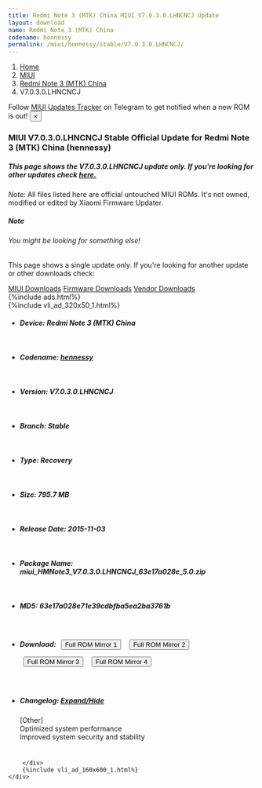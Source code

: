 ```yaml
---
title: Redmi Note 3 (MTK) China MIUI V7.0.3.0.LHNCNCJ Update
layout: download
name: Redmi Note 3 (MTK) China
codename: hennessy
permalink: /miui/hennessy/stable/V7.0.3.0.LHNCNCJ/
---
```

<nav aria-label="breadcrumb">
    <ol class="breadcrumb">
        <li class="breadcrumb-item"><a href="/">Home</a></li>
        <li class="breadcrumb-item"><a href="/miui/">MIUI</a></li>
        <li class="breadcrumb-item"><a href="/miui/hennessy/">Redmi Note 3 (MTK) China</a></li>
        <li class="breadcrumb-item active" aria-current="page">V7.0.3.0.LHNCNCJ</li>
    </ol>
</nav>
<div class="alert alert-primary alert-dismissible fade show" role="alert">
    Follow <a href="https://t.me/MIUIUpdatesTracker" class="alert-link">MIUI Updates Tracker</a> on Telegram to get
    notified when a new ROM is out!
    <button type="button" class="close" data-dismiss="alert" aria-label="Close">
        <span aria-hidden="true">&times;</span>
    </button>
</div>
<div class="col-12 mx-auto">
    <h3 class="title bg-light p-2 rounded">MIUI V7.0.3.0.LHNCNCJ Stable Official Update for Redmi Note 3 (MTK) China (hennessy)</h3>
    <h5>This page shows the V7.0.3.0.LHNCNCJ update only. If you're looking for other updates check
        <a href="/miui/hennessy/">here.</a></h5>
    <p><i>Note: </i>All files listed here are official untouched MIUI ROMs.
        It's not owned, modified or edited by Xiaomi Firmware Updater.</p>
    <div class="card">
        <div class="card-body">
            <h5 class="card-title">Note</h5>
            <h6 class="card-subtitle mb-2 text-muted">You might be looking for something else!</h6>
            <p class="card-text">This page shows a single update only.
                If you're looking for another update or other downloads check:</p>
            <a href="/miui/" class="card-link">MIUI Downloads</a>
            <a href="/firmware/" class="card-link">Firmware Downloads</a>
            <a href="/vendor/" class="card-link">Vendor Downloads</a>
        </div>
    </div>
    {%include ads.html%}
    <div class="row justify-content-center">
        <div class="col-10" id="downloads">
                    <div class="card card-body">
            {%include vli_ad_320x50_1.html%}
            <ul class="list-unstyled">
                <li style="padding-bottom: 10px;">
                    <h5><b>Device: </b>Redmi Note 3 (MTK) China</h5>
                </li>
                <li style="padding-bottom: 10px;">
                    <h5><b>Codename: </b> <a href="/miui/hennessy/" target="_blank">hennessy</a> </h5>
                </li>
                <li style="padding-bottom: 10px;">
                    <h5><b>Version: </b>V7.0.3.0.LHNCNCJ</h5>
                </li>
                <li style="padding-bottom: 10px;">
                    <h5><b>Branch: </b>Stable</h5>
                </li>
                <li style="padding-bottom: 10px;">
                    <h5><b>Type: </b>Recovery</h5>
                </li>
                <li style="padding-bottom: 10px;">
                    <h5><b>Size: </b>795.7 MB</h5>
                </li>
                <li style="padding-bottom: 10px;">
                    <h5><b>Release Date: </b>2015-11-03</h5>
                </li>
                <li style="padding-bottom: 10px;">
                    <h5><b>Package Name: </b><span id="filename" class="text-dark">miui_HMNote3_V7.0.3.0.LHNCNCJ_63e17a028e_5.0.zip</span></h5>
                </li>
                <li style="padding-bottom: 10px;">
                    <h5><b>MD5: </b><span id="md5" class="text-muted">63e17a028e71e39cdbfba5ea2ba3761b</span></h5>
                </li>
                <li style="padding-bottom: 10px;">
                    <h5><b>Download: </b> <button type="button" id="download" class="btn btn-primary" style="margin: 7px;" onclick="window.open('https://bigota.d.miui.com/V7.0.3.0.LHNCNCJ/miui_HMNote3_V7.0.3.0.LHNCNCJ_63e17a028e_5.0.zip', '_blank');"><i class="fa fa-download"></i> Full ROM Mirror 1</button> <button type="button" id="download" class="btn btn-primary" style="margin: 7px;" onclick="window.open('https://ks3orig.bigota.d.miui.com/V7.0.3.0.LHNCNCJ/miui_HMNote3_V7.0.3.0.LHNCNCJ_63e17a028e_5.0.zip', '_blank');"><i class="fa fa-download"></i> Full ROM Mirror 2</button> <button type="button" id="download" class="btn btn-primary" style="margin: 7px;" onclick="window.open('https://airtel.bigota.d.miui.com/V7.0.3.0.LHNCNCJ/miui_HMNote3_V7.0.3.0.LHNCNCJ_63e17a028e_5.0.zip', '_blank');"><i class="fa fa-download"></i> Full ROM Mirror 3</button> <button type="button" id="download" class="btn btn-primary" style="margin: 7px;" onclick="window.open('https://hugeota.d.miui.com/V7.0.3.0.LHNCNCJ/miui_HMNote3_V7.0.3.0.LHNCNCJ_63e17a028e_5.0.zip', '_blank');"><i class="fa fa-download"></i> Full ROM Mirror 4</button></h5>
                </li>
                <li style="padding-bottom: 10px;">
                    <h5><b>Changelog: </b><a href="#hennessy_1_changelog" data-toggle="collapse" role="button"
                            aria-expanded="false" aria-controls="hennessy_1_changelog"> <i class="fa fa-arrow-down"
                                aria-hidden="true"></i> Expand/Hide</a></h5>
                    <div class="collapse" id="hennessy_1_changelog">
                        <p id="changelog_text">[Other]<br>Optimized system performance<br>Improved system security and stability</p>
                    </div>
                </li>
            </ul>
        </div>

        </div>
        {%include vli_ad_160x600_1.html%}
    </div>
</div>
